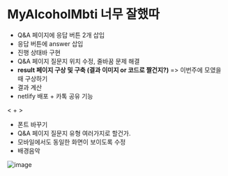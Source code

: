 # MyAlcoholMbti 너무 잘했따

* Q&A 페이지에 응답 버튼 2개 삽입
* 응답 버튼에 answer 삽입
* 진행 상태바 구현
* Q&A 페이지 질문지 위치 수정, 줄바꿈 문제 해결
* **result 페이지 구상 및 구축 (결과 이미지 or 코드로 짤건지?)** => 이번주에 모였을 때 구상하기
* 결과 계산
* netlify 배포 + 카톡 공유 기능

< + >
* 폰트 바꾸기
* Q&A 페이지 질문지 유형 여러가지로 할건가.
* 모바일에서도 동일한 화면이 보이도록 수정
* 배경음악



![image](https://user-images.githubusercontent.com/72649564/167237702-0bf1a2a2-27e4-43cc-b504-75493c4000af.png)

